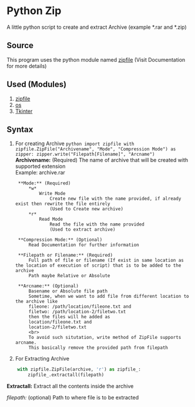 # Python Zip
A little python script to create and extract Archive (example *.rar and *.zip)

## Source
This program uses the python module named [zipfile](https://docs.python.org/3/library/zipfile.html) (Visit Documentation for more details)

## Used (Modules)
1. [zipfile](https://docs.python.org/3/library/zipfile.html)
2. [os](https://docs.python.org/3/library/os.html)
3. [Tkinter](https://docs.python.org/3/library/tk.html)

## Syntax
1. For creating Archive
        ````python
        import zipfile
        with zipfile.ZipFile("Archivename", "Mode", "Compression Mode") as zipper:
            zipper.write("Filepath[Filename]", "Arcname")
        ````
        **Archivename:** (Required)
            The name of archive that will be created with supported extension <br>
            Example: archive.rar

        **Mode:** (Required)
            *w*
                Write Mode
                    Create new file with the name provided, if already exist then rewrite the file entirely
                    (Used to Create new archive)
            *r*
                Read Mode
                    Read the file with the name provided
                    (Used to extract archive)

        **Compression Mode:** (Optional)
            Read Documentation for further information

        **Filepath or Filename:** (Required)
            Full path of file or filename (If exist in same location as the location of execution of script) that is to be added to the archive
            Path maybe Relative or Absolute

        **Arcname:** (Optional)
            Basename or Absolute file path
            Sometime, when we want to add file from different location to the archive like
            fileone: /path/location/fileone.txt and
            filetwo: /path/location-2/filetwo.txt
            then the files will he added as
            location/fileone.txt and 
            location-2/filetwo.txt
            <br>
            To avoid such situtation, write method of ZipFile supports arcname.
            This basically remove the provided path from filepath
            
2. For Extracting Archive
````python
    with zipfile.ZipFile(archive, 'r') as zipfile_:
        zipfile_.extractall(filepath)
````
**Extractall:**
    Extract all the contents inside the archive

*filepath:* (optional)
    Path to where file is to be extracted
